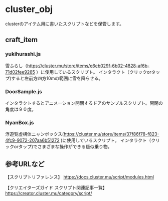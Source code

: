 # cluster_obj
clusterのアイテム用に書いたスクリプトなどを保管します。

## craft_item

### yukihurashi.js
雪ふらし（https://cluster.mu/store/items/e6eb029f-6b02-4828-af6b-71d02fee9285 ）に使用しているスクリプト。
インタラクト（クリックorタップ)すると左前方四方10mの範囲に雪を降らせる。

### DoorSample.js
インタラクトするとアニメーション開閉するドアのサンプルスクリプト。開閉の角度は９０度。

### NyanBox.js
浮遊覧虚構体ニャンボックス(https://cluster.mu/store/items/37f86f78-f823-4fc9-9072-207aa6b51272 )に使用しているスクリプト。
インタラクト（クリックorタップ)でさまざまな操作ができる疑似乗り物。

## 参考URLなど
【スクリプトリファレンス】
https://docs.cluster.mu/script/modules.html

【クリエイターズガイド スクリプト関連記事一覧】
https://creator.cluster.mu/category/script/
